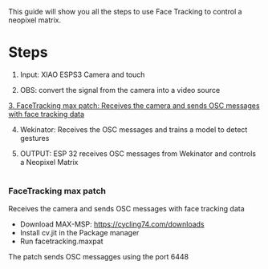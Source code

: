 This guide will show you all the steps to use Face Tracking to control a neopixel matrix. 

# Steps

1. Input: XIAO ESPS3 Camera and touch

2. OBS: convert the signal from the camera into a video source

[3. FaceTracking max patch: Receives the camera and sends OSC messages with face tracking data](#-FaceTracking-max-patch)

4. Wekinator: Receives the OSC messages and trains a model to detect gestures

5. OUTPUT: ESP 32 receives OSC messages from Wekinator and controls a Neopixel Matrix

#
#

 ### FaceTracking max patch
 Receives the camera and sends OSC messages with face tracking data
 
- Download MAX-MSP: https://cycling74.com/downloads
- Install cv.jit in the Package manager
- Run facetracking.maxpat

The patch sends OSC messagges using the port 6448


